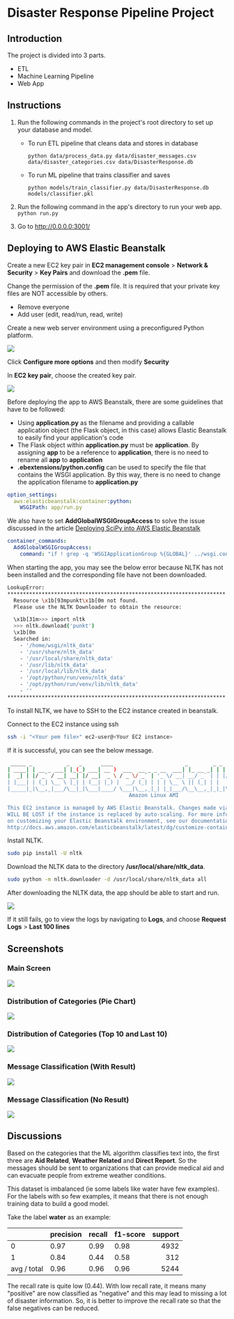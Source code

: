 # Disaster Response Pipeline Project

## Introduction

The project is divided into 3 parts.

- ETL
- Machine Learning Pipeline
- Web App

## Instructions

1. Run the following commands in the project's root directory to set up your database and model.

    - To run ETL pipeline that cleans data and stores in database

        `python data/process_data.py data/disaster_messages.csv data/disaster_categories.csv data/DisasterResponse.db`

    - To run ML pipeline that trains classifier and saves

        `python models/train_classifier.py data/DisasterResponse.db models/classifier.pkl`

2. Run the following command in the app's directory to run your web app.
    `python run.py`

3. Go to http://0.0.0.0:3001/

## Deploying to AWS Elastic Beanstalk

Create a new EC2 key pair in **EC2 management console** > **Network & Security** > **Key Pairs** and download the **.pem** file.

Change the permission of the **.pem** file. It is required that your private key files are NOT accessible by others.

- Remove everyone
- Add user (edit, read/run, read, write)

Create a new web server environment using a preconfigured Python platform.

![](/images/create.png)

Click **Configure more options** and then modify **Security**

In **EC2 key pair**, choose the created key pair.

![](/images/security.png)

Before deploying the app to AWS Beanstalk, there are some guidelines that have to be followed:

- Using **application.py** as the filename and providing a callable application object (the Flask object, in this case) allows Elastic Beanstalk to easily find your application's code
- The Flask object within **application.py** must be **application**. By assigning **app** to be a reference to **application**, there is no need to rename all **app** to **application**
- **.ebextensions/python.config** can be used to specify the file that contains the WSGI application. By this way, there is no need to change the application filename to **application.py**

```yaml
option_settings:
  aws:elasticbeanstalk:container:python:
    WSGIPath: app/run.py
```

We also have to set **AddGlobalWSGIGroupAccess** to solve the issue discussed in the article [Deploying SciPy into AWS Elastic Beanstalk](https://medium.com/@DaveJMcKeown/deploying-scipy-into-aws-elastic-beanstalk-2e5e481155de)

```yaml
container_commands:
  AddGlobalWSGIGroupAccess:
    command: "if ! grep -q 'WSGIApplicationGroup %{GLOBAL}' ../wsgi.conf ; then echo 'WSGIApplicationGroup %{GLOBAL}' >> ../wsgi.conf; fi;"
```

When starting the app, you may see the below error because NLTK has not been installed and the corresponding file have not been downloaded.

```bash
LookupError:
**********************************************************************
  Resource \x1b[93mpunkt\x1b[0m not found.
  Please use the NLTK Downloader to obtain the resource:

  \x1b[31m>>> import nltk
  >>> nltk.download('punkt')
  \x1b[0m
  Searched in:
    - '/home/wsgi/nltk_data'
    - '/usr/share/nltk_data'
    - '/usr/local/share/nltk_data'
    - '/usr/lib/nltk_data'
    - '/usr/local/lib/nltk_data'
    - '/opt/python/run/venv/nltk_data'
    - '/opt/python/run/venv/lib/nltk_data'
    - ''
**********************************************************************
```

To install NLTK, we have to SSH to the EC2 instance created in beanstalk.

Connect to the EC2 instance using ssh

```bash
ssh -i "<Your pem file>" ec2-user@<Your EC2 instance>
```

If it is successful, you can see the below message.

```bash
 _____ _           _   _      ____                       _        _ _
| ____| | __ _ ___| |_(_) ___| __ )  ___  __ _ _ __  ___| |_ __ _| | | __
|  _| | |/ _` / __| __| |/ __|  _ \ / _ \/ _` | '_ \/ __| __/ _` | | |/ /
| |___| | (_| \__ \ |_| | (__| |_) |  __/ (_| | | | \__ \ || (_| | |   <
|_____|_|\__,_|___/\__|_|\___|____/ \___|\__,_|_| |_|___/\__\__,_|_|_|\_\
                                       Amazon Linux AMI

This EC2 instance is managed by AWS Elastic Beanstalk. Changes made via SSH
WILL BE LOST if the instance is replaced by auto-scaling. For more information
on customizing your Elastic Beanstalk environment, see our documentation here:
http://docs.aws.amazon.com/elasticbeanstalk/latest/dg/customize-containers-ec2.html
```

Install NLTK.

```bash
sudo pip install -U nltk
```

Download the NLTK data to the directory **/usr/local/share/nltk_data**.

```bash
sudo python -m nltk.downloader -d /usr/local/share/nltk_data all
```

After downloading the NLTK data, the app should be able to start and run.

![](/images/dashboard.png)

If it still fails, go to view the logs by navigating to **Logs**, and choose **Request Logs** > **Last 100 lines**


## Screenshots

### Main Screen

![](/images/main.png)

### Distribution of Categories (Pie Chart)

![](/images/chart1.png)

### Distribution of Categories (Top 10 and Last 10)

![](/images/chart2.png)

### Message Classification (With Result)

![](/images/classify.png)

### Message Classification (No Result)

![](/images/classify-none.png)

## Discussions

Based on the categories that the ML algorithm classifies text into, the first three are **Aid Related**, **Weather Related** and **Direct Report**. So the messages should be sent to organizations that can provide medical aid and can evacuate people from extreme weather conditions.

This dataset is imbalanced (ie some labels like water have few examples). For the labels with so few examples, it means that there is not enough training data to build a good model.

Take the label **water** as an example:

| | precision | recall  | f1-score | support  |
| ----- |-----------|-----|----------|-----:|
| 0 | 0.97 | 0.99 | 0.98 | 4932 |
| 1 | 0.84 | 0.44 | 0.58 | 312  |
| avg / total | 0.96 | 0.96 | 0.96 | 5244  |

The recall rate is quite low (0.44). With low recall rate, it means many "positive" are now classified as "negative" and this may lead to missing a lot of disaster information. So, it is better to improve the recall rate so that the false negatives can be reduced.
